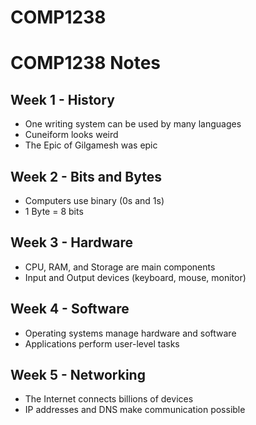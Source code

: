 # COMP1238

# COMP1238 Notes

## Week 1 - History
- One writing system can be used by many languages  
- Cuneiform looks weird  
- The Epic of Gilgamesh was epic  

## Week 2 - Bits and Bytes
- Computers use binary (0s and 1s)  
- 1 Byte = 8 bits  

## Week 3 - Hardware
- CPU, RAM, and Storage are main components  
- Input and Output devices (keyboard, mouse, monitor)  

## Week 4 - Software
- Operating systems manage hardware and software  
- Applications perform user-level tasks  

## Week 5 - Networking
- The Internet connects billions of devices  
- IP addresses and DNS make communication possible  


